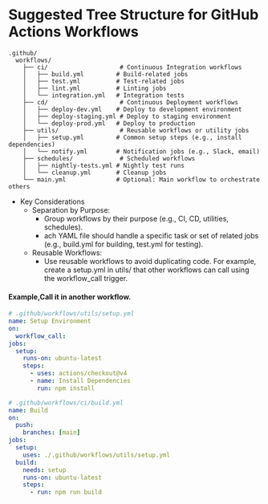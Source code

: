 # Suggested Tree Structure for GitHub Actions Workflows

```tree
.github/
  workflows/
    ├── ci/                    # Continuous Integration workflows
    │   ├── build.yml         # Build-related jobs
    │   ├── test.yml          # Test-related jobs
    │   ├── lint.yml          # Linting jobs
    │   └── integration.yml   # Integration tests
    ├── cd/                    # Continuous Deployment workflows
    │   ├── deploy-dev.yml    # Deploy to development environment
    │   ├── deploy-staging.yml # Deploy to staging environment
    │   └── deploy-prod.yml   # Deploy to production
    ├── utils/                 # Reusable workflows or utility jobs
    │   ├── setup.yml         # Common setup steps (e.g., install dependencies)
    │   └── notify.yml        # Notification jobs (e.g., Slack, email)
    ├── schedules/             # Scheduled workflows
    │   ├── nightly-tests.yml # Nightly test runs
    │   └── cleanup.yml       # Cleanup jobs
    └── main.yml              # Optional: Main workflow to orchestrate others
```

- Key Considerations
    - Separation by Purpose:
        - Group workflows by their purpose (e.g., CI, CD, utilities, schedules).
        - ach YAML file should handle a specific task or set of related jobs (e.g., build.yml for building, test.yml for testing).
    - Reusable Workflows:
        - Use reusable workflows to avoid duplicating code. For example, create a setup.yml in utils/ that other workflows can call using the workflow_call trigger.

#### Example,Call it in another workflow.


```yaml
# .github/workflows/utils/setup.yml
name: Setup Environment
on:
  workflow_call:
jobs:
  setup:
    runs-on: ubuntu-latest
    steps:
      - uses: actions/checkout@v4
      - name: Install Dependencies
        run: npm install
```
```yaml
# .github/workflows/ci/build.yml
name: Build
on:
  push:
    branches: [main]
jobs:
  setup:
    uses: ./.github/workflows/utils/setup.yml
  build:
    needs: setup
    runs-on: ubuntu-latest
    steps:
      - run: npm run build
```